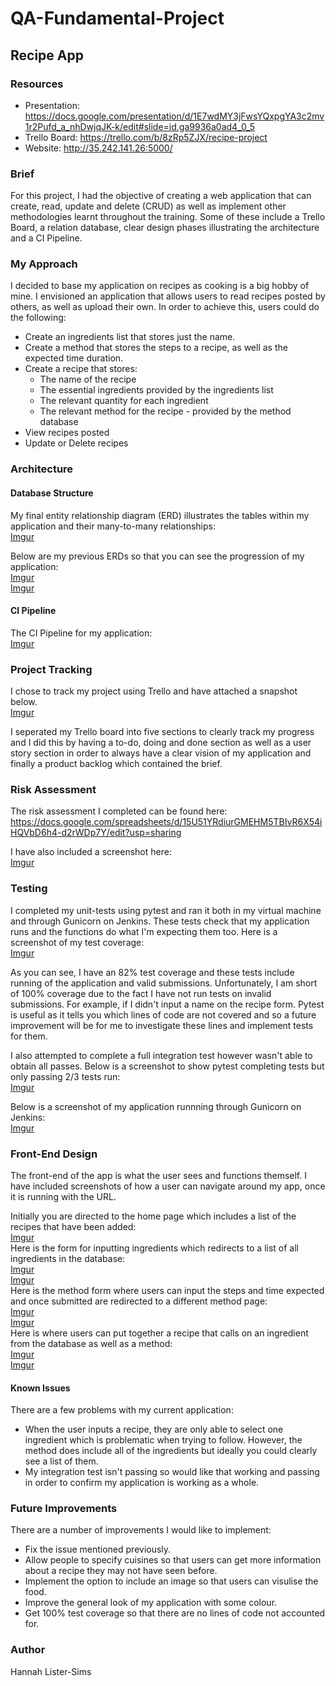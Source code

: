 # QA-Fundamental-Project
## **Recipe App**

### **Resources**
* Presentation: https://docs.google.com/presentation/d/1E7wdMY3jFwsYQxpgYA3c2mv1r2Pufd_a_nhDwjqJK-k/edit#slide=id.ga9936a0ad4_0_5
* Trello Board: https://trello.com/b/8zRp5ZJX/recipe-project
* Website: http://35.242.141.26:5000/

### **Brief**
For this project, I had the objective of creating a web application that can create, read, update and delete (CRUD) as well as implement other methodologies learnt throughout the training. Some of these include a Trello Board, a relation database, clear design phases illustrating the architecture and a CI Pipeline.

### **My Approach**
I decided to base my application on recipes as cooking is a big hobby of mine. I envisioned an application that allows users to read recipes posted by others, as well as upload their own. In order to achieve this, users could do the following:

* Create an ingredients list that stores just the name.
* Create a method that stores the steps to a recipe, as well as the expected time duration.
* Create a recipe that stores:
  * The name of the recipe
  * The essential ingredients provided by the ingredients list
  * The relevant quantity for each ingredient
  * The relevant method for the recipe - provided by the method database
* View recipes posted
* Update or Delete recipes

### **Architecture** 

#### **Database Structure**
My final entity relationship diagram (ERD) illustrates the tables within my application and their many-to-many relationships:  
[Imgur](https://i.imgur.com/MWoI9Uz.png)  

Below are my previous ERDs so that you can see the progression of my application:   
[Imgur](https://i.imgur.com/HlkA5bB.png)  
[Imgur](https://i.imgur.com/hQ7xF0u.png)  

#### **CI Pipeline**
The CI Pipeline for my application:  
[Imgur](https://i.imgur.com/Zr9RNNB.jpg)

### **Project Tracking**
I chose to track my project using Trello and have attached a snapshot below.  
[Imgur](https://i.imgur.com/VmvJAbi.png)

I seperated my Trello board into five sections to clearly track my progress and I did this by having a to-do, doing and done section as well as a user story section in order to always have a clear vision of my application and finally a product backlog which contained the brief.

### **Risk Assessment**
The risk assessment I completed can be found here:  
https://docs.google.com/spreadsheets/d/15U51YRdiurGMEHM5TBIvR6X54iHQVbD6h4-d2rWDp7Y/edit?usp=sharing

I have also included a screenshot here:  
[Imgur](https://i.imgur.com/jwd9J1z.png)

### **Testing**
I completed my unit-tests using pytest and ran it both in my virtual machine and through Gunicorn on Jenkins. These tests check that my application runs and the functions do what I'm expecting them too. Here is a screenshot of my test coverage:  
[Imgur](https://i.imgur.com/01hOs70.png)

As you can see, I have an 82% test coverage and these tests include running of the application and valid submissions. Unfortunately, I am short of 100% coverage due to the fact I have not run tests on invalid submissions. For example, if I didn't input a name on the recipe form. Pytest is useful as it tells you which lines of code are not covered and so a future improvement will be for me to investigate these lines and implement tests for them.

I also attempted to complete a full integration test however wasn't able to obtain all passes. Below is a screenshot to show pytest completing tests but only passing 2/3 tests run:  
[Imgur](https://i.imgur.com/j4vOGN8.png)

Below is a screenshot of my application runnning through Gunicorn on Jenkins:  
[Imgur](https://i.imgur.com/sscnD5H.png)

### **Front-End Design**
The front-end of the app is what the user sees and functions themself. I have included screenshots of how a user can navigate around my app, once it is running with the URL.

Initially you are directed to the home page which includes a list of the recipes that have been added:  
[Imgur](https://i.imgur.com/Ak3SQ7I.png)  
Here is the form for inputting ingredients which redirects to a list of all ingredients in the database:  
[Imgur](https://i.imgur.com/siMxzYS.png)  
[Imgur](https://i.imgur.com/nevWUhf.png)  
Here is the method form where users can input the steps and time expected and once submitted are redirected to a different method page:  
[Imgur](https://i.imgur.com/0VF53QK.png)  
[Imgur](https://i.imgur.com/Aqz6sQx.png)  
Here is where users can put together a recipe that calls on an ingredient from the database as well as a method:   
[Imgur](https://i.imgur.com/tJGr4Dn.png)  
[Imgur](https://i.imgur.com/6hRpe8E.png)  

#### **Known Issues**
There are a few problems with my current application:

* When the user inputs a recipe, they are only able to select one ingredient which is problematic when trying to follow. However, the method does include all of the ingredients but ideally you could clearly see a list of them.
* My integration test isn't passing so would like that working and passing in order to confirm my application is working as a whole.

### **Future Improvements**
There are a number of improvements I would like to implement:

* Fix the issue mentioned previously.
* Allow people to specify cuisines so that users can get more information about a recipe they may not have seen before.
* Implement the option to include an image so that users can visulise the food.
* Improve the general look of my application with some colour.
* Get 100% test coverage so that there are no lines of code not accounted for.

### **Author**

Hannah Lister-Sims




